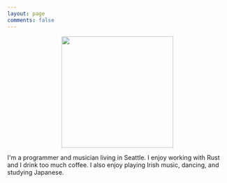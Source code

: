 ```yaml
---
layout: page
comments: false
---
```


<center>
    <img
        src="https://avatars2.githubusercontent.com/u/1481619?s=460&v=4"
        style="height: 256px; width: 256px;"
    />
</center>

I'm a programmer and musician living in Seattle. I enjoy working with Rust and I
drink too much coffee. I also enjoy playing Irish music, dancing, and studying
Japanese.
